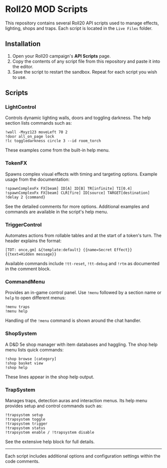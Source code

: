 # Roll20 MOD Scripts

This repository contains several Roll20 API scripts used to manage effects, lighting, shops and traps. Each script is located in the `Live Files` folder.

## Installation
1. Open your Roll20 campaign's **API Scripts** page.
2. Copy the contents of any script file from this repository and paste it into the editor.
3. Save the script to restart the sandbox. Repeat for each script you wish to use.

## Scripts

### LightControl
Controls dynamic lighting walls, doors and toggling darkness. The help section lists commands such as:
```
!wall -Mxyz123 moveLeft 70 2
!door all_on_page lock
!lc toggledarkness circle 3 --id room_torch
```
These examples come from the built-in help menu.

### TokenFX
Spawns complex visual effects with timing and targeting options. Example usage from the documentation:
```
!spawnComplexFx FX[beam] ID[A] ID[B] TR[infinite] TI[0.4]
!spawnComplexFx FX[beam] CLR[fire] ID[source] TARGET[destination]
!delay 2 {command}
```
See the detailed comments for more options. Additional examples and commands are available in the script's help menu.

### TriggerControl
Automates actions from rollable tables and at the start of a token's turn. The header explains the format:
```
[TOT: once,gm] &{template:default} {{name=Secret Effect}} {{text=Hidden message}}
```
Available commands include `!tt-reset`, `!tt-debug` and `!rtm` as documented in the comment block.

### CommandMenu
Provides an in-game control panel. Use `!menu` followed by a section name or `help` to open different menus:
```
!menu traps
!menu help
```
Handling of the `!menu` command is shown around the chat handler.

### ShopSystem
A D&D 5e shop manager with item databases and haggling. The shop help menu lists quick commands:
```
!shop browse [category]
!shop basket view
!shop help
```
These lines appear in the shop help output.

### TrapSystem
Manages traps, detection auras and interaction menus. Its help menu provides setup and control commands such as:
```
!trapsystem setup
!trapsystem toggle
!trapsystem trigger
!trapsystem status
!trapsystem enable / !trapsystem disable
```
See the extensive help block for full details.

---
Each script includes additional options and configuration settings within the code comments.
